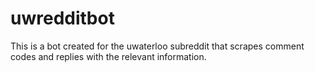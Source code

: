 # uwredditbot
This is a bot created for the uwaterloo subreddit that scrapes comment codes and replies with the relevant information.
